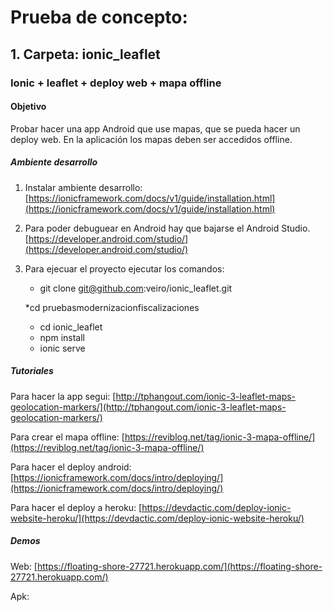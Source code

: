 # Prueba de concepto: 

## 1. Carpeta: ionic_leaflet 

### Ionic + leaflet + deploy web + mapa offline

#### Objetivo
Probar hacer una app Android que use mapas, que se pueda hacer un deploy web.
En la aplicación los mapas deben ser accedidos offline.

##### Ambiente desarrollo
1.	Instalar ambiente desarrollo: [https://ionicframework.com/docs/v1/guide/installation.html](https://ionicframework.com/docs/v1/guide/installation.html)
2.	Para poder debuguear en Android hay que bajarse el Android Studio. [https://developer.android.com/studio/](https://developer.android.com/studio/)
3.  Para ejecuar el proyecto ejecutar los comandos:
	* git clone git@github.com:veiro/ionic_leaflet.git
  
	*cd pruebasmodernizacionfiscalizaciones
	* cd ionic_leaflet
	* npm install
	* ionic serve


##### Tutoriales 
Para hacer la app segui: [http://tphangout.com/ionic-3-leaflet-maps-geolocation-markers/](http://tphangout.com/ionic-3-leaflet-maps-geolocation-markers/) 

Para crear el mapa offline: [https://reviblog.net/tag/ionic-3-mapa-offline/](https://reviblog.net/tag/ionic-3-mapa-offline/)

Para hacer el deploy android: [https://ionicframework.com/docs/intro/deploying/](https://ionicframework.com/docs/intro/deploying/)

Para hacer el deploy a heroku: [https://devdactic.com/deploy-ionic-website-heroku/](https://devdactic.com/deploy-ionic-website-heroku/)

##### Demos

Web: [https://floating-shore-27721.herokuapp.com/](https://floating-shore-27721.herokuapp.com/)

Apk: 
